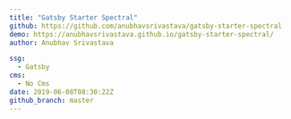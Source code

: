 ```yaml
---
title: "Gatsby Starter Spectral"
github: https://github.com/anubhavsrivastava/gatsby-starter-spectral
demo: https://anubhavsrivastava.github.io/gatsby-starter-spectral/
author: Anubhav Srivastava

ssg:
  - Gatsby
cms:
  - No Cms
date: 2019-06-08T08:30:22Z
github_branch: master
---
```

